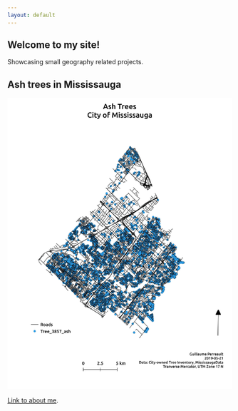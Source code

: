 ```yaml
---
layout: default
---
```


## Welcome to my site!
Showcasing small geography related projects.

## Ash trees in Mississauga
![Branching](./Ash_trees.jpeg)



[Link to about me](./about.html).
